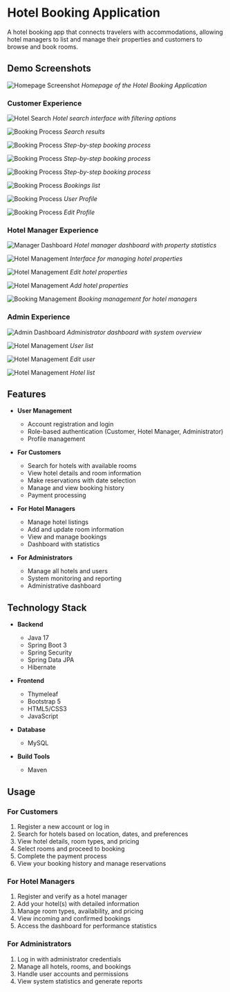 # Hotel Booking Application

A hotel booking app that connects travelers with accommodations, allowing hotel managers to list and manage their properties and customers to browse and book rooms.
## Demo Screenshots

![Homepage Screenshot](screenshots/home_page.png)
*Homepage of the Hotel Booking Application*


### Customer Experience

![Hotel Search](screenshots/hotel-search.png)
*Hotel search interface with filtering options*

![Booking Process](screenshots/search%20results.png)
*Search results*

![Booking Process](screenshots/reservation.png)
*Step-by-step booking process*

![Booking Process](screenshots/payment.png)
*Step-by-step booking process*

![Booking Process](screenshots/booking%20confirmed.png)
*Step-by-step booking process*

![Booking Process](screenshots/your%20bookings.png)
*Bookings list*

![Booking Process](screenshots/user%20profile.png)
*User Profile*

![Booking Process](screenshots/edit%20your%20profile.png)
*Edit Profile*

### Hotel Manager Experience

![Manager Dashboard](screenshots/manager%20dashboard.png)
*Hotel manager dashboard with property statistics*

![Hotel Management](screenshots/my%20hotels.png)
*Interface for managing hotel properties*

![Hotel Management](screenshots/edit%20hotel.png)
*Edit hotel properties*

![Hotel Management](screenshots/add%20new%20hotel.png)
*Add hotel properties*

![Booking Management](screenshots/manager%20bookings.png)
*Booking management for hotel managers*


### Admin Experience

![Admin Dashboard](screenshots/admin_dashboard.png)
*Administrator dashboard with system overview*

![Hotel Management](screenshots/user%20list.png)
*User list*

![Hotel Management](screenshots/user%20edit.png)
*Edit user*

![Hotel Management](screenshots/hotel%20list.png)
*Hotel list*

## Features

- **User Management**
  - Account registration and login
  - Role-based authentication (Customer, Hotel Manager, Administrator)
  - Profile management

- **For Customers**
  - Search for hotels with available rooms
  - View hotel details and room information
  - Make reservations with date selection
  - Manage and view booking history
  - Payment processing

- **For Hotel Managers**
  - Manage hotel listings
  - Add and update room information
  - View and manage bookings
  - Dashboard with statistics

- **For Administrators**
  - Manage all hotels and users
  - System monitoring and reporting
  - Administrative dashboard



## Technology Stack

- **Backend**
  - Java 17
  - Spring Boot 3
  - Spring Security
  - Spring Data JPA
  - Hibernate

- **Frontend**
  - Thymeleaf
  - Bootstrap 5
  - HTML5/CSS3
  - JavaScript

- **Database**
  - MySQL

- **Build Tools**
  - Maven

## Usage

### For Customers

1. Register a new account or log in
2. Search for hotels based on location, dates, and preferences
3. View hotel details, room types, and pricing
4. Select rooms and proceed to booking
5. Complete the payment process
6. View your booking history and manage reservations

### For Hotel Managers

1. Register and verify as a hotel manager
2. Add your hotel(s) with detailed information
3. Manage room types, availability, and pricing
4. View incoming and confirmed bookings
5. Access the dashboard for performance statistics

### For Administrators

1. Log in with administrator credentials
2. Manage all hotels, rooms, and bookings
3. Handle user accounts and permissions
4. View system statistics and generate reports